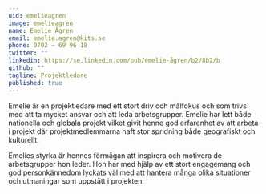 ```yaml
---
uid: emelieagren
image: emelieagren
name: Emelie Ågren
email: emelie.agren@kits.se
phone: 0702 – 69 96 18
twitter: ""
linkedin: https://se.linkedin.com/pub/emelie-ågren/b2/8b2/b
github: ""
tagline: Projektledare
published: true
---
```


Emelie är en projektledare med ett stort driv och målfokus och som trivs med att ta mycket ansvar och att leda arbetsgrupper. Emelie har lett både nationella och globala projekt vilket givit henne god erfarenhet av att arbeta i projekt där projektmedlemmarna haft stor spridning både geografiskt och kulturellt. 

Emelies styrka är hennes förmågan att inspirera och motivera de arbetsgrupper hon leder. Hon har med hjälp av ett stort engagemang och god personkännedom lyckats väl med att hantera många olika situationer och utmaningar som uppstått i projekten. 
